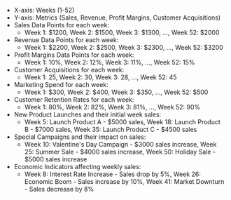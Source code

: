 - X-axis: Weeks (1-52)
- Y-axis: Metrics (Sales, Revenue, Profit Margins, Customer Acquisitions)
- Sales Data Points for each week:
  - Week 1: $1200, Week 2: $1500, Week 3: $1300, ..., Week 52: $2000
- Revenue Data Points for each week:
  - Week 1: $2200, Week 2: $2500, Week 3: $2300, ..., Week 52: $3200
- Profit Margins Data Points for each week:
  - Week 1: 10%, Week 2: 12%, Week 3: 11%, ..., Week 52: 15%
- Customer Acquisitions for each week:
  - Week 1: 25, Week 2: 30, Week 3: 28, ..., Week 52: 45
- Marketing Spend for each week:
  - Week 1: $300, Week 2: $400, Week 3: $350, ..., Week 52: $500
- Customer Retention Rates for each week:
  - Week 1: 80%, Week 2: 82%, Week 3: 81%, ..., Week 52: 90%
- New Product Launches and their initial week sales:
  - Week 5: Launch Product A - $5000 sales, Week 18: Launch Product B - $7000 sales, Week 35: Launch Product C - $4500 sales
- Special Campaigns and their impact on sales:
  - Week 10: Valentine's Day Campaign - $3000 sales increase, Week 25: Summer Sale - $4000 sales increase, Week 50: Holiday Sale - $5000 sales increase
- Economic Indicators affecting weekly sales:
  - Week 8: Interest Rate Increase - Sales drop by 5%, Week 26: Economic Boom - Sales increase by 10%, Week 41: Market Downturn - Sales decrease by 8%
